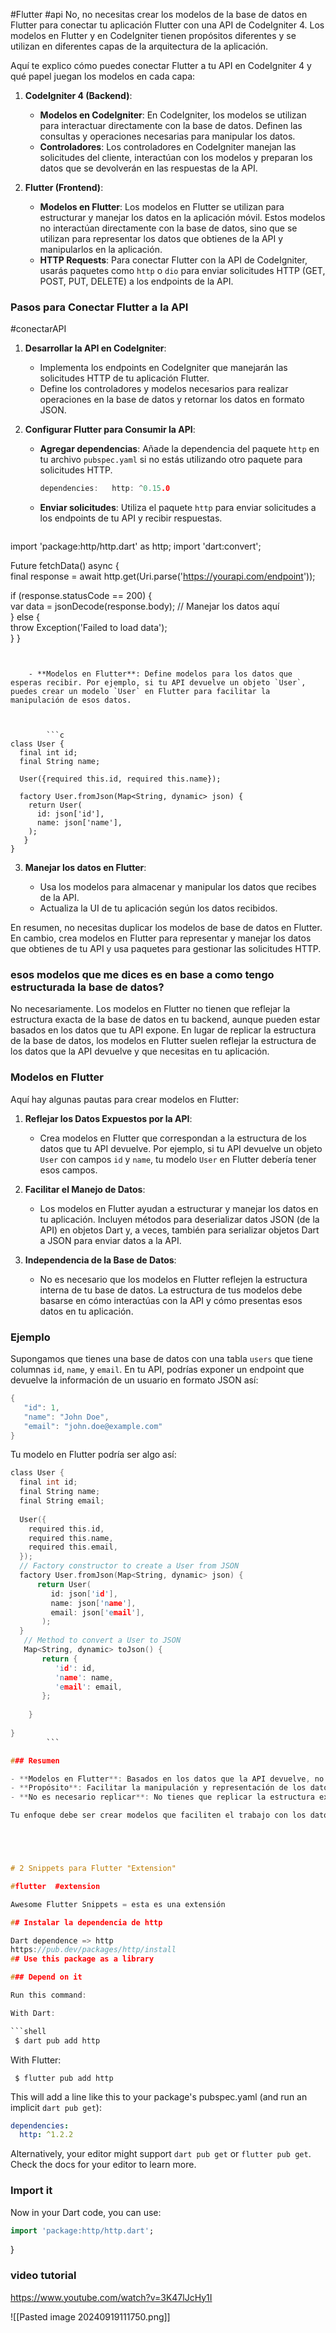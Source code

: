  #Flutter
 #api
 No, no necesitas crear los modelos de la base de datos en Flutter para conectar tu aplicación Flutter con una API de CodeIgniter 4. Los modelos en Flutter y en CodeIgniter tienen propósitos diferentes y se utilizan en diferentes capas de la arquitectura de la aplicación.

Aquí te explico cómo puedes conectar Flutter a tu API en CodeIgniter 4 y qué papel juegan los modelos en cada capa:

1. **CodeIgniter 4 (Backend)**:
    
    - **Modelos en CodeIgniter**: En CodeIgniter, los modelos se utilizan para interactuar directamente con la base de datos. Definen las consultas y operaciones necesarias para manipular los datos.
    - **Controladores**: Los controladores en CodeIgniter manejan las solicitudes del cliente, interactúan con los modelos y preparan los datos que se devolverán en las respuestas de la API.
2. **Flutter (Frontend)**:
    
    - **Modelos en Flutter**: Los modelos en Flutter se utilizan para estructurar y manejar los datos en la aplicación móvil. Estos modelos no interactúan directamente con la base de datos, sino que se utilizan para representar los datos que obtienes de la API y manipularlos en la aplicación.
    - **HTTP Requests**: Para conectar Flutter con la API de CodeIgniter, usarás paquetes como `http` o `dio` para enviar solicitudes HTTP (GET, POST, PUT, DELETE) a los endpoints de la API.

### Pasos para Conectar Flutter a la API
#conectarAPI

1. **Desarrollar la API en CodeIgniter**:
    
    - Implementa los endpoints en CodeIgniter que manejarán las solicitudes HTTP de tu aplicación Flutter.
    - Define los controladores y modelos necesarios para realizar operaciones en la base de datos y retornar los datos en formato JSON.
2. **Configurar Flutter para Consumir la API**:
    
    - **Agregar dependencias**: Añade la dependencia del paquete `http` en tu archivo `pubspec.yaml` si no estás utilizando otro paquete para solicitudes HTTP.
        
                
        ```c
        dependencies:   http: ^0.15.0
        ```
        
    - **Enviar solicitudes**: Utiliza el paquete `http` para enviar solicitudes a los endpoints de tu API y recibir respuestas.
        
        
        
        ```c
import 'package:http/http.dart' as http;
import 'dart:convert'; 

Future<void> fetchData() async {  
  final response = await http.get(Uri.parse('https://yourapi.com/endpoint'));      
  
  if (response.statusCode == 200) {   
    var data = jsonDecode(response.body);     // Manejar los datos aquí  
  } else {    
    throw Exception('Failed to load data');  
  } 
}
```
																																																					   
        
    - **Modelos en Flutter**: Define modelos para los datos que esperas recibir. Por ejemplo, si tu API devuelve un objeto `User`, puedes crear un modelo `User` en Flutter para facilitar la manipulación de esos datos.
        
        
        
        ```c
class User {  
  final int id; 
  final String name;  
  
  User({required this.id, required this.name}); 
  
  factory User.fromJson(Map<String, dynamic> json) { 
    return User(   
      id: json['id'], 
      name: json['name'],  
    );  
   }
}
```
        
3. **Manejar los datos en Flutter**:
    
    - Usa los modelos para almacenar y manipular los datos que recibes de la API.
    - Actualiza la UI de tu aplicación según los datos recibidos.

En resumen, no necesitas duplicar los modelos de base de datos en Flutter. En cambio, crea modelos en Flutter para representar y manejar los datos que obtienes de tu API y usa paquetes para gestionar las solicitudes HTTP.


### esos modelos que me dices es en base a como tengo estructurada la base de datos?


No necesariamente. Los modelos en Flutter no tienen que reflejar la estructura exacta de la base de datos en tu backend, aunque pueden estar basados en los datos que tu API expone. En lugar de replicar la estructura de la base de datos, los modelos en Flutter suelen reflejar la estructura de los datos que la API devuelve y que necesitas en tu aplicación.

### Modelos en Flutter

Aquí hay algunas pautas para crear modelos en Flutter:

1. **Reflejar los Datos Expuestos por la API**:
    
    - Crea modelos en Flutter que correspondan a la estructura de los datos que tu API devuelve. Por ejemplo, si tu API devuelve un objeto `User` con campos `id` y `name`, tu modelo `User` en Flutter debería tener esos campos.
2. **Facilitar el Manejo de Datos**:
    
    - Los modelos en Flutter ayudan a estructurar y manejar los datos en tu aplicación. Incluyen métodos para deserializar datos JSON (de la API) en objetos Dart y, a veces, también para serializar objetos Dart a JSON para enviar datos a la API.
3. **Independencia de la Base de Datos**:
    
    - No es necesario que los modelos en Flutter reflejen la estructura interna de tu base de datos. La estructura de tus modelos debe basarse en cómo interactúas con la API y cómo presentas esos datos en tu aplicación.

### Ejemplo

Supongamos que tienes una base de datos con una tabla `users` que tiene columnas `id`, `name`, y `email`. En tu API, podrías exponer un endpoint que devuelve la información de un usuario en formato JSON así:



```c
{   
   "id": 1, 
   "name": "John Doe", 
   "email": "john.doe@example.com" 
}
```

Tu modelo en Flutter podría ser algo así:


```c
class User { 
  final int id;  
  final String name;  
  final String email;
  
  User({   
    required this.id,  
    required this.name,   
    required this.email, 
  });  
  // Factory constructor to create a User from JSON  
  factory User.fromJson(Map<String, dynamic> json) { 
      return User(    
         id: json['id'],  
         name: json['name'],  
         email: json['email'], 
       ); 
  }   
   // Method to convert a User to JSON 
   Map<String, dynamic> toJson() { 
       return {      
          'id': id,       
          'name': name,       
          'email': email,    
       };   
         
    } 
    
}
        ```

### Resumen

- **Modelos en Flutter**: Basados en los datos que la API devuelve, no en la estructura de la base de datos.
- **Propósito**: Facilitar la manipulación y representación de los datos en tu aplicación.
- **No es necesario replicar**: No tienes que replicar la estructura exacta de la base de datos en los modelos de Flutter.

Tu enfoque debe ser crear modelos que faciliten el trabajo con los datos que recibes de la API y no necesariamente reflejar cómo están almacenados los datos en la base de datos del backend.





# 2 Snippets para Flutter "Extension"

#flutter  #extension

Awesome Flutter Snippets = esta es una extensión 

## Instalar la dependencia de http

Dart dependence => http
https://pub.dev/packages/http/install
## Use this package as a library

### Depend on it

Run this command:

With Dart:

```shell
 $ dart pub add http
```

With Flutter:

```shell
 $ flutter pub add http
```

This will add a line like this to your package's pubspec.yaml (and run an implicit `dart pub get`):

```yaml
dependencies:
  http: ^1.2.2
```

Alternatively, your editor might support `dart pub get` or `flutter pub get`. Check the docs for your editor to learn more.

### Import it

Now in your Dart code, you can use:

```dart
import 'package:http/http.dart';
```
}


### video tutorial
https://www.youtube.com/watch?v=3K47lJcHy1I



![[Pasted image 20240919111750.png]]